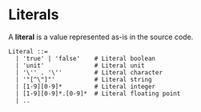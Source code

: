 # Literals

A **literal** is a value represented as-is in the source code.

```text
Literal ::=
  | 'true' | 'false'    # Literal boolean
  | 'unit'              # Literal unit
  | '\'' . '\''         # Literal character
  | '"[^\"]"'           # Literal string
  | [1-9][0-9]*         # Literal integer
  | [1-9][0-9]*.[0-9]*  # Literal floating point
  | ..
```
